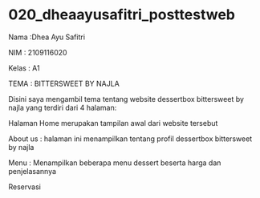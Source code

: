 # 020_dheaayusafitri_posttestweb
Nama :Dhea Ayu Safitri

NIM : 2109116020

Kelas : A1

TEMA : BITTERSWEET BY NAJLA

Disini saya mengambil tema tentang website dessertbox bittersweet by najla yang terdiri dari 4 halaman:

Halaman Home merupakan tampilan awal dari website tersebut

About us : halaman ini menampilkan tentang profil dessertbox bittersweet by najla

Menu : Menampilkan beberapa menu dessert beserta harga dan penjelasannya

Reservasi
